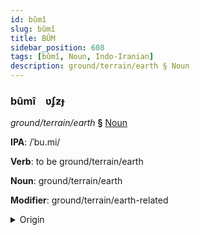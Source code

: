 ```yaml
---
id: bûmî
slug: bûmî
title: BÛM
sidebar_position: 608
tags: [bûmî, Noun, Indo-Iranian]
description: ground/terrain/earth § Noun
---
```


### bûmî&emsp;<span kind="abugida">ʋʄƶɟ</span>

*ground/terrain/earth* **§** [Noun](../../tags/Noun)

**IPA**: /ˈbu.mi/

**Verb**: to be ground/terrain/earth

**Noun**: ground/terrain/earth

**Modifier**: ground/terrain/earth-related

<details>
    <summary>Origin</summary>
    Sanskrit भूमि bhū́mi /ˈbʱuː.mi/<br/>
    <em>Indo-Iranian Language Family</em>
</details>